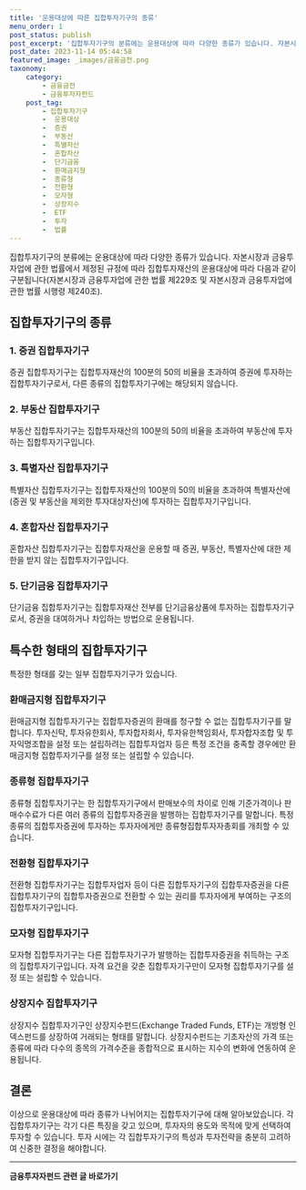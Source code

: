 ```yaml
---
title: '운용대상에 따른 집합투자기구의 종류'
menu_order: 1
post_status: publish
post_excerpt: '집합투자기구의 분류에는 운용대상에 따라 다양한 종류가 있습니다. 자본시장과 금융투자업에 관한 법률에서 제정된 규정에 따라 집합투자재산의 운용대상에 따라 다음과 같이 구분됩니다 자본시장과 금융투자업에 관한 법률 제229조 및 자본시장과 금융투자업에 관한 법률 시행령 제240조 .'
post_date: 2023-11-14 05:44:58
featured_image: _images/금융금전.png
taxonomy:
    category:
        - 금융금전
        - 금융투자자펀드
    post_tag:
        - 집합투자기구
        -  운용대상
        -  증권
        -  부동산
        -  특별자산
        -  혼합자산
        -  단기금융
        -  환매금지형
        -  종류형
        -  전환형
        -  모자형
        -  상장지수
        -  ETF
        -  투자
        -  법률
---
```



집합투자기구의 분류에는 운용대상에 따라 다양한 종류가 있습니다. 자본시장과 금융투자업에 관한 법률에서 제정된 규정에 따라 집합투자재산의 운용대상에 따라 다음과 같이 구분됩니다(자본시장과 금융투자업에 관한 법률 제229조 및 자본시장과 금융투자업에 관한 법률 시행령 제240조).

## 집합투자기구의 종류

### 1. 증권 집합투자기구

증권 집합투자기구는 집합투자재산의 100분의 50의 비율을 초과하여 증권에 투자하는 집합투자기구로서, 다른 종류의 집합투자기구에는 해당되지 않습니다.

### 2. 부동산 집합투자기구

부동산 집합투자기구는 집합투자재산의 100분의 50의 비율을 초과하여 부동산에 투자하는 집합투자기구입니다.

### 3. 특별자산 집합투자기구

특별자산 집합투자기구는 집합투자재산의 100분의 50의 비율을 초과하여 특별자산에(증권 및 부동산을 제외한 투자대상자산)에 투자하는 집합투자기구입니다.

### 4. 혼합자산 집합투자기구

혼합자산 집합투자기구는 집합투자재산을 운용할 때 증권, 부동산, 특별자산에 대한 제한을 받지 않는 집합투자기구입니다.

### 5. 단기금융 집합투자기구

단기금융 집합투자기구는 집합투자재산 전부를 단기금융상품에 투자하는 집합투자기구로서, 증권을 대여하거나 차입하는 방법으로 운용됩니다.

## 특수한 형태의 집합투자기구

특정한 형태를 갖는 일부 집합투자기구가 있습니다. 

### 환매금지형 집합투자기구

환매금지형 집합투자기구는 집합투자증권의 환매를 청구할 수 없는 집합투자기구를 말합니다. 투자신탁, 투자유한회사, 투자합자회사, 투자유한책임회사, 투자합자조합 및 투자익명조합을 설정 또는 설립하려는 집합투자업자 등은 특정 조건을 충족할 경우에만 환매금지형 집합투자기구를 설정 또는 설립할 수 있습니다. 

### 종류형 집합투자기구

종류형 집합투자기구는 한 집합투자기구에서 판매보수의 차이로 인해 기준가격이나 판매수수료가 다른 여러 종류의 집합투자증권을 발행하는 집합투자기구를 말합니다. 특정 종류의 집합투자증권에 투자하는 투자자에게만 종류형집합투자자총회를 개최할 수 있습니다.

### 전환형 집합투자기구

전환형 집합투자기구는 집합투자업자 등이 다른 집합투자기구의 집합투자증권을 다른 집합투자기구의 집합투자증권으로 전환할 수 있는 권리를 투자자에게 부여하는 구조의 집합투자기구입니다.

### 모자형 집합투자기구

모자형 집합투자기구는 다른 집합투자기구가 발행하는 집합투자증권을 취득하는 구조의 집합투자기구입니다. 자격 요건을 갖춘 집합투자기구만이 모자형 집합투자기구를 설정 또는 설립할 수 있습니다.

### 상장지수 집합투자기구

상장지수 집합투자기구인 상장지수펀드(Exchange Traded Funds, ETF)는 개방형 인덱스펀드를 상장하여 거래되는 형태를 말합니다. 상장지수펀드는 기초자산의 가격 또는 종류에 따라 다수의 종목의 가격수준을 종합적으로 표시하는 지수의 변화에 연동하여 운용됩니다. 

## 결론

이상으로 운용대상에 따라 종류가 나뉘어지는 집합투자기구에 대해 알아보았습니다. 각 집합투자기구는 각기 다른 특징을 갖고 있으며, 투자자의 용도와 목적에 맞게 선택하여 투자할 수 있습니다. 투자 시에는 각 집합투자기구의 특성과 투자전략을 충분히 고려하여 신중한 결정을 해야합니다.
<!-- wp:separator -->
<hr class="wp-block-separator has-alpha-channel-opacity"/>
<!-- /wp:separator -->

<!-- wp:group {"backgroundColor":"base","layout":{"type":"constrained"}} -->
<div class="wp-block-group has-base-background-color has-background"><!-- wp:paragraph {"align":"center","fontSize":"medium"} -->
<p class="has-text-align-center has-large-font-size"><strong>금융투자자펀드 관련 글 바로가기</strong></p>
<!-- /wp:paragraph -->


<!-- wp:latest-posts
{"categories":[{"id":13443,"count":19,"description":"","link":"https://uknowlaw.com/category/%ea%b8%88%ec%9c%b5%ed%88%ac%ec%9e%90%ec%9e%90%ed%8e%80%eb%93%9c/","name":"금융투자자펀드","slug":"금융투자자펀드","taxonomy":"category","parent":0,"meta":[],"_links":{"self":[{"href":"https://uknowlaw.com/wp-json/wp/v2/categories/13443"}],"collection":[{"href":"https://uknowlaw.com/wp-json/wp/v2/categories"}],"about":[{"href":"https://uknowlaw.com/wp-json/wp/v2/taxonomies/category"}],"wp:post_type":[{"href":"https://uknowlaw.com/wp-json/wp/v2/posts?categories=13443"}],"curies":[{"name":"wp","href":"https://api.w.org/{rel}","templated":true}]}}],"postsToShow":100,"excerptLength":28,"postLayout":"grid","columns":2,"featuredImageAlign":"left","featuredImageSizeSlug":"large","fontSize":"small"} /--></div>
<!-- /wp:group -->